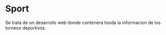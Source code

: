 # Sport
Se trata de un desarrollo web donde contenera tooda la informacion de los torneos deportivos.
